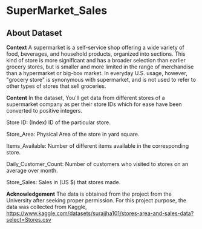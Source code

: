 # SuperMarket_Sales

## **About Dataset**
**Context**
A supermarket is a self-service shop offering a wide variety of food, beverages, and household products, organized into sections. This kind of store is more significant and has a broader selection than earlier grocery stores, but is smaller and more limited in the range of merchandise than a hypermarket or big-box market. In everyday U.S. usage, however, "grocery store" is synonymous with supermarket, and is not used to refer to other types of stores that sell groceries.

**Content**
In the dataset, You'll get data from different stores of a supermarket company as per their store IDs which for ease have been converted to positive integers.

Store ID: (Index) ID of the particular store.

Store_Area: Physical Area of the store in yard square.

Items_Available: Number of different items available in the corresponding store.

Daily_Customer_Count: Number of customers who visited to stores on an average over month.

Store_Sales: Sales in (US $) that stores made.

**Acknowledgement**
The data is obtained from the project from the University after seeking proper permission.
For this project purpose, the data was collected from Kaggle, https://www.kaggle.com/datasets/surajjha101/stores-area-and-sales-data?select=Stores.csv
